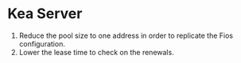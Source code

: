 # Kea Server

1. Reduce the pool size to one address in order to  replicate the Fios configuration.
2. Lower the lease time to check on the renewals.
